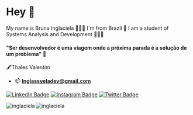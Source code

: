 # Hey 👋

My name is Bruna Inglaciela 🙅🏽‍♀️ I`m from Brazil 🔰
I am a student of Systems Analysis and Development 👩🏾‍💻

#### "Ser desenvolvedor é uma viagem onde a próxima parada é a solução de um problema" 🧠

🖋Thales Valentim


- 📫  **Inglassyeladev@gmail.com**

[![LinkedIn Badge](https://img.shields.io/badge/-Bruna%20Inglaciela-pink?style=flat-square&labelColor=pink&logo=linkedin&logoColor=black&link=https://www.linkedin.com/in/brunainglaciela/)](https://www.linkedin.com/in/brunainglaciela/)
[![Instagram Badge](https://img.shields.io/badge/-@developernav-pink?style=flat-square&labelColor=pink&logo=instagram&logoColor=black&link=https://www.instagram.com/developernav/)](https://www.instagram.com/developernav/)
[![Twitter Badge](https://img.shields.io/badge/-@InglacielaBruna-pink?style=flat-square&labelColor=pink&logo=twitter&logoColor=black&link=https://twitter.com/InglacielaBruna)](https://twitter.com/InglacielaBruna)

<img align = "center" src = "https://github-readme-stats.vercel.app/api?username=inglaciela&show_icons=true&locale=en" alt = "inglaciela" />

<img align = "left" src = "https://github-readme-stats.vercel.app/api/top-langs?username=inglaciela&show_icons=true&locale=en&layout=compact" alt = "inglaciela" />






